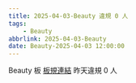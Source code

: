 ```yaml
---
title: 2025-04-03-Beauty 違規 0 人
tags:
    - Beauty
abbrlink: 2025-04-03-Beauty
date: Beauty-2025-04-03 12:00:00
---
```

Beauty 板 [板規連結](https://www.ptt.cc/bbs/Beauty/M.1630069980.A.84B.html)
昨天違規 0 人
